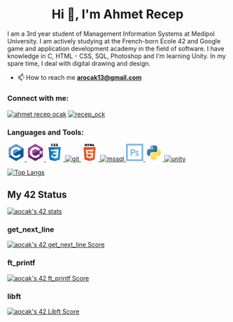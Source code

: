 <h1 align="center">Hi 👋, I'm Ahmet Recep</h1>

I am a 3rd year student of Management Information Systems at Medipol University. I am actively studying at the French-born Ecole 42 and Google game and application development academy in the field of software. I have knowledge in C, HTML - CSS, SQL, Photoshop and I'm learning Unity. In my spare time, I deal with digital drawing and design.

- 📫 How to reach me **arocak13@gmail.com**

<h3 align="left">Connect with me:</h3>
<p align="left">
<a href="https://linkedin.com/in/ahmet recep ocak" target="blank"><img align="center" src="https://raw.githubusercontent.com/rahuldkjain/github-profile-readme-generator/master/src/images/icons/Social/linked-in-alt.svg" alt="ahmet recep ocak" height="30" width="40" /></a>
<a href="https://instagram.com/recep_ock" target="blank"><img align="center" src="https://raw.githubusercontent.com/rahuldkjain/github-profile-readme-generator/master/src/images/icons/Social/instagram.svg" alt="recep_ock" height="30" width="40" /></a>
</p>

<h3 align="left">Languages and Tools:</h3>
<p align="left"> <a href="https://www.cprogramming.com/" target="_blank" rel="noreferrer"> <img src="https://raw.githubusercontent.com/devicons/devicon/master/icons/c/c-original.svg" alt="c" width="40" height="40"/> </a> <a href="https://www.w3schools.com/cs/" target="_blank" rel="noreferrer"> <img src="https://raw.githubusercontent.com/devicons/devicon/master/icons/csharp/csharp-original.svg" alt="csharp" width="40" height="40"/> </a> <a href="https://www.w3schools.com/css/" target="_blank" rel="noreferrer"> <img src="https://raw.githubusercontent.com/devicons/devicon/master/icons/css3/css3-original-wordmark.svg" alt="css3" width="40" height="40"/> </a> <a href="https://git-scm.com/" target="_blank" rel="noreferrer"> <img src="https://www.vectorlogo.zone/logos/git-scm/git-scm-icon.svg" alt="git" width="40" height="40"/> </a> <a href="https://www.w3.org/html/" target="_blank" rel="noreferrer"> <img src="https://raw.githubusercontent.com/devicons/devicon/master/icons/html5/html5-original-wordmark.svg" alt="html5" width="40" height="40"/> </a> <a href="https://www.microsoft.com/en-us/sql-server" target="_blank" rel="noreferrer"> <img src="https://www.svgrepo.com/show/303229/microsoft-sql-server-logo.svg" alt="mssql" width="40" height="40"/> </a> <a href="https://www.photoshop.com/en" target="_blank" rel="noreferrer"> <img src="https://raw.githubusercontent.com/devicons/devicon/master/icons/photoshop/photoshop-line.svg" alt="photoshop" width="40" height="40"/> </a> <a href="https://www.python.org" target="_blank" rel="noreferrer"> <img src="https://raw.githubusercontent.com/devicons/devicon/master/icons/python/python-original.svg" alt="python" width="40" height="40"/> </a> <a href="https://unity.com/" target="_blank" rel="noreferrer"> <img src="https://www.vectorlogo.zone/logos/unity3d/unity3d-icon.svg" alt="unity" width="40" height="40"/> </a> </p>

[![Top Langs](https://github-readme-stats.vercel.app/api/top-langs/?username=recepock&layout=compact)](https://github.com/recepock/github-readme-stats)

<h2 align="left">My 42 Status</h2>
<a href="https://profile.intra.42.fr/users/aocak"><img src="https://badge42.vercel.app/api/v2/cl1o5fdx3001109l6j8ikidjq/stats?cursusId=21&coalitionId=195" alt="aocak's 42 stats" /></a>

<h3>get_next_line</h3><a href="https://profile.intra.42.fr/users/aocak"><img src="https://badge42.vercel.app/api/v2/cl1o5fdx3001109l6j8ikidjq/project/2522557" alt="aocak's 42 get_next_line Score" /></a>

<h3>ft_printf</h3><a href="https://profile.intra.42.fr/users/aocak"><img src="https://badge42.vercel.app/api/v2/cl1o5fdx3001109l6j8ikidjq/project/2514766" alt="aocak's 42 ft_printf Score" /></a>

<h3>libft</h3><a href="https://profile.intra.42.fr/users/aocak"><img src="https://badge42.vercel.app/api/v2/cl1o5fdx3001109l6j8ikidjq/project/2450327" alt="aocak's 42 Libft Score" /></a>
